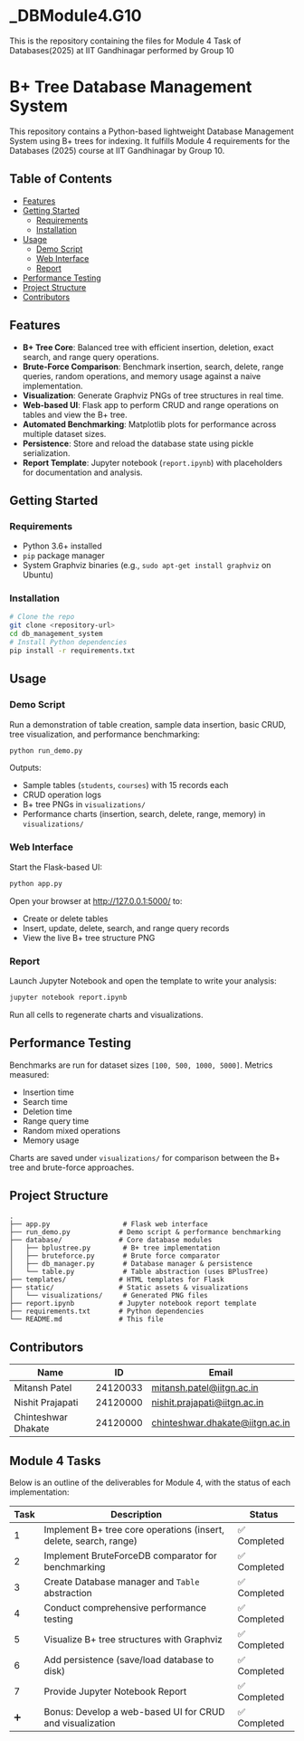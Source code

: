 # _DBModule4.G10
This is the repository containing the files for Module 4 Task of Databases(2025) at IIT Gandhinagar performed by Group 10

# B+ Tree Database Management System

This repository contains a Python-based lightweight Database Management System using B+ trees for indexing. It fulfills Module 4 requirements for the Databases (2025) course at IIT Gandhinagar by Group 10.

## Table of Contents

- [Features](#features)
- [Getting Started](#getting-started)
  - [Requirements](#requirements)
  - [Installation](#installation)
- [Usage](#usage)
  - [Demo Script](#demo-script)
  - [Web Interface](#web-interface)
  - [Report](#report)
- [Performance Testing](#performance-testing)
- [Project Structure](#project-structure)
- [Contributors](#contributors)

## Features

- **B+ Tree Core**: Balanced tree with efficient insertion, deletion, exact search, and range query operations.
- **Brute-Force Comparison**: Benchmark insertion, search, delete, range queries, random operations, and memory usage against a naive implementation.
- **Visualization**: Generate Graphviz PNGs of tree structures in real time.
- **Web-based UI**: Flask app to perform CRUD and range operations on tables and view the B+ tree.
- **Automated Benchmarking**: Matplotlib plots for performance across multiple dataset sizes.
- **Persistence**: Store and reload the database state using pickle serialization.
- **Report Template**: Jupyter notebook (`report.ipynb`) with placeholders for documentation and analysis.

## Getting Started

### Requirements

- Python 3.6+ installed
- `pip` package manager
- System Graphviz binaries (e.g., `sudo apt-get install graphviz` on Ubuntu)

### Installation

```bash
# Clone the repo
git clone <repository-url>
cd db_management_system
# Install Python dependencies
pip install -r requirements.txt
```

## Usage

### Demo Script

Run a demonstration of table creation, sample data insertion, basic CRUD, tree visualization, and performance benchmarking:

```bash
python run_demo.py
```

Outputs:
- Sample tables (`students`, `courses`) with 15 records each
- CRUD operation logs
- B+ tree PNGs in `visualizations/`
- Performance charts (insertion, search, delete, range, memory) in `visualizations/`

### Web Interface

Start the Flask-based UI:

```bash
python app.py
```

Open your browser at http://127.0.0.1:5000/ to:
- Create or delete tables
- Insert, update, delete, search, and range query records
- View the live B+ tree structure PNG

### Report

Launch Jupyter Notebook and open the template to write your analysis:

```bash
jupyter notebook report.ipynb
```

Run all cells to regenerate charts and visualizations.

## Performance Testing

Benchmarks are run for dataset sizes `[100, 500, 1000, 5000]`. Metrics measured:
- Insertion time
- Search time
- Deletion time
- Range query time
- Random mixed operations
- Memory usage

Charts are saved under `visualizations/` for comparison between the B+ tree and brute-force approaches.

## Project Structure

```
.
├── app.py                  # Flask web interface
├── run_demo.py            # Demo script & performance benchmarking
├── database/              # Core database modules
│   ├── bplustree.py        # B+ tree implementation
│   ├── bruteforce.py       # Brute force comparator
│   ├── db_manager.py       # Database manager & persistence
│   └── table.py            # Table abstraction (uses BPlusTree)
├── templates/             # HTML templates for Flask
├── static/                # Static assets & visualizations
│   └── visualizations/     # Generated PNG files
├── report.ipynb           # Jupyter notebook report template
├── requirements.txt       # Python dependencies
└── README.md              # This file
```


## Contributors

| Name                  | ID        | Email                           |
|-----------------------|-----------|---------------------------------|
| Mitansh Patel         | 24120033  | mitansh.patel@iitgn.ac.in       |
| Nishit Prajapati      | 24120000  | nishit.prajapati@iitgn.ac.in    |
| Chinteshwar Dhakate   | 24120000  | chinteshwar.dhakate@iitgn.ac.in |

## Module 4 Tasks

Below is an outline of the deliverables for Module 4, with the status of each implementation:

| Task | Description                                               | Status      |
|------|-----------------------------------------------------------|-------------|
| 1    | Implement B+ tree core operations (insert, delete, search, range) | ✅ Completed |
| 2    | Implement BruteForceDB comparator for benchmarking         | ✅ Completed |
| 3    | Create Database manager and `Table` abstraction            | ✅ Completed |
| 4    | Conduct comprehensive performance testing                 | ✅ Completed |
| 5    | Visualize B+ tree structures with Graphviz                | ✅ Completed |
| 6    | Add persistence (save/load database to disk)              | ✅ Completed |
| 7    | Provide Jupyter Notebook Report                           | ✅ Completed |
| ➕   | Bonus: Develop a web-based UI for CRUD and visualization  | ✅ Completed |
